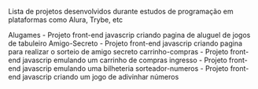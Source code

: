 Lista de projetos desenvolvidos durante estudos de programação em plataformas como Alura, Trybe, etc

Alugames - Projeto front-end javascrip criando pagina de aluguel de jogos de tabuleiro
Amigo-Secreto - Projeto front-end javascrip criando pagina para realizar o sorteio de amigo secreto
carrinho-compras - Projeto front-end javascrip emulando um carrinho de compras
ingresso - Projeto front-end javascrip emulando uma bilheteria
sorteador-numeros - Projeto front-end javascrip criando um jogo de adivinhar números
